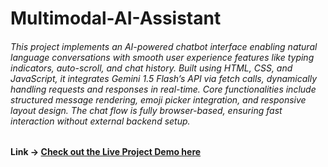 # Multimodal-AI-Assistant

###### This project implements an AI-powered chatbot interface enabling natural language conversations with smooth user experience features like typing indicators, auto-scroll, and chat history. Built using HTML, CSS, and JavaScript, it integrates Gemini 1.5 Flash’s API via fetch calls, dynamically handling requests and responses in real-time. Core functionalities include structured message rendering, emoji picker integration, and responsive layout design. The chat flow is fully browser-based, ensuring fast interaction without external backend setup.

#### Link -> [Check out the Live Project Demo here](https://drive.google.com/file/d/1ZZgnZx71PxgGxlMgUzDJVB8dSa-cTTIz/view?usp=drive_link)
